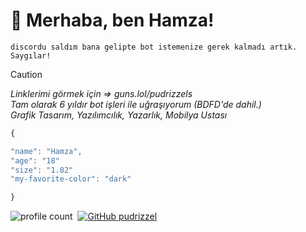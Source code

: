 # 👋 Merhaba, ben Hamza!

```
discordu saldım bana gelipte bot istemenize gerek kalmadı artık. Saygılar!
```

> [!CAUTION]
> *Linklerimi görmek için => guns.lol/pudrizzels*\
> *Tam olarak 6 yıldır bot işleri ile uğraşıyorum (BDFD'de dahil.)*\
> *Grafik Tasarım, Yazılımcılık, Yazarlık, Mobilya Ustası*

```js
{

"name": "Hamza",
"age": "18"
"size": "1.82"
"my-favorite-color": "dark"

}
```

![profile count](https://komarev.com/ghpvc/?username=pudrizzel&color=8b72ff)&nbsp; [![GitHub pudrizzel](https://img.shields.io/github/followers/pudrizzel?label=follow&style=social)](https://github.com/pudrizzel)&nbsp;
